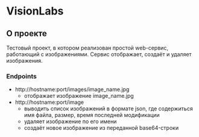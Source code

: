 # VisionLabs

## О проекте
Тестовый проект, в котором реализован простой web-сервис, работающий с изображениями. Сервис отображает, создаёт и удаляет изображения.

### Endpoints
- http://hostname:port/images/image_name.jpg
    - отображает изображение image_name.jpg
- http://hostname:port/image
    - выводить список изображений в формате json, где содержиться имя файла, размер, время последней модификации
    - удаляет изображение по его имени
    - создаёт новое изображение из переданной base64-строки
